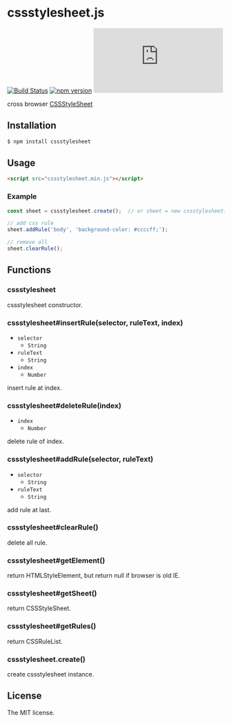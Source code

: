 # cssstylesheet.js

[![Build Status](https://travis-ci.org/sasaplus1/cssstylesheet.js.svg)](https://travis-ci.org/sasaplus1/cssstylesheet.js)
[![npm version](https://badge.fury.io/js/cssstylesheet.svg)](http://badge.fury.io/js/cssstylesheet)
[![renovate](https://badges.renovateapi.com/github/sasaplus1/cssstylesheet.js)](https://renovatebot.com)

cross browser [CSSStyleSheet](https://developer.mozilla.org/en-US/docs/Web/API/CSSStyleSheet)

## Installation

```sh
$ npm install cssstylesheet
```

## Usage

```html
<script src="cssstylesheet.min.js"></script>
```

### Example

```js
const sheet = cssstylesheet.create();  // or sheet = new cssstylesheet();

// add css rule
sheet.addRule('body', 'background-color: #ccccff;');

// remove all
sheet.clearRule();
```

## Functions

### cssstylesheet

cssstylesheet constructor.

### cssstylesheet#insertRule(selector, ruleText, index)

- `selector`
  - `String`
- `ruleText`
  - `String`
- `index`
  - `Number`

insert rule at index.

### cssstylesheet#deleteRule(index)

- `index`
  - `Number`

delete rule of index.

### cssstylesheet#addRule(selector, ruleText)

- `selector`
  - `String`
- `ruleText`
  - `String`

add rule at last.

### cssstylesheet#clearRule()

delete all rule.

### cssstylesheet#getElement()

return HTMLStyleElement, but return null if browser is old IE.

### cssstylesheet#getSheet()

return CSSStyleSheet.

### cssstylesheet#getRules()

return CSSRuleList.

### cssstylesheet.create()

create cssstylesheet instance.

## License

The MIT license.
